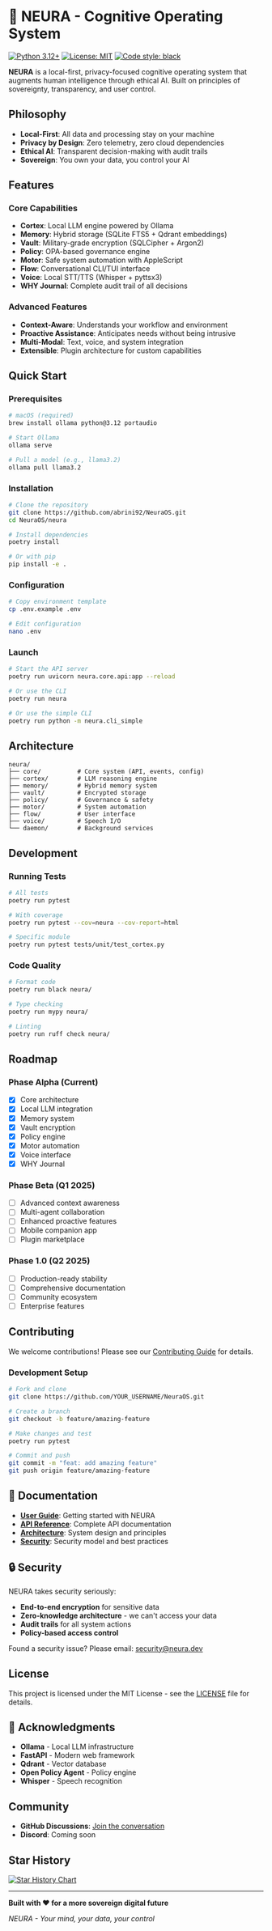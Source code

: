 # 🧠 NEURA - Cognitive Operating System

[![Python 3.12+](https://img.shields.io/badge/python-3.12+-blue.svg)](https://www.python.org/downloads/)
[![License: MIT](https://img.shields.io/badge/License-MIT-yellow.svg)](https://opensource.org/licenses/MIT)
[![Code style: black](https://img.shields.io/badge/code%20style-black-000000.svg)](https://github.com/psf/black)

**NEURA** is a local-first, privacy-focused cognitive operating system that augments human intelligence through ethical AI. Built on principles of sovereignty, transparency, and user control.

## Philosophy

- **Local-First**: All data and processing stay on your machine
- **Privacy by Design**: Zero telemetry, zero cloud dependencies
- **Ethical AI**: Transparent decision-making with audit trails
- **Sovereign**: You own your data, you control your AI

## Features

### Core Capabilities

- **Cortex**: Local LLM engine powered by Ollama
- **Memory**: Hybrid storage (SQLite FTS5 + Qdrant embeddings)
- **Vault**: Military-grade encryption (SQLCipher + Argon2)
- **Policy**: OPA-based governance engine
- **Motor**: Safe system automation with AppleScript
- **Flow**: Conversational CLI/TUI interface
- **Voice**: Local STT/TTS (Whisper + pyttsx3)
- **WHY Journal**: Complete audit trail of all decisions

### Advanced Features

- **Context-Aware**: Understands your workflow and environment
- **Proactive Assistance**: Anticipates needs without being intrusive
- **Multi-Modal**: Text, voice, and system integration
- **Extensible**: Plugin architecture for custom capabilities

## Quick Start

### Prerequisites

```bash
# macOS (required)
brew install ollama python@3.12 portaudio

# Start Ollama
ollama serve

# Pull a model (e.g., llama3.2)
ollama pull llama3.2
```

### Installation

```bash
# Clone the repository
git clone https://github.com/abrini92/NeuraOS.git
cd NeuraOS/neura

# Install dependencies
poetry install

# Or with pip
pip install -e .
```

### Configuration

```bash
# Copy environment template
cp .env.example .env

# Edit configuration
nano .env
```

### Launch

```bash
# Start the API server
poetry run uvicorn neura.core.api:app --reload

# Or use the CLI
poetry run neura

# Or use the simple CLI
poetry run python -m neura.cli_simple
```

## Architecture

```
neura/
├── core/          # Core system (API, events, config)
├── cortex/        # LLM reasoning engine
├── memory/        # Hybrid memory system
├── vault/         # Encrypted storage
├── policy/        # Governance & safety
├── motor/         # System automation
├── flow/          # User interface
├── voice/         # Speech I/O
└── daemon/        # Background services
```

## Development

### Running Tests

```bash
# All tests
poetry run pytest

# With coverage
poetry run pytest --cov=neura --cov-report=html

# Specific module
poetry run pytest tests/unit/test_cortex.py
```

### Code Quality

```bash
# Format code
poetry run black neura/

# Type checking
poetry run mypy neura/

# Linting
poetry run ruff check neura/
```

## Roadmap

### Phase Alpha (Current)
- [x] Core architecture
- [x] Local LLM integration
- [x] Memory system
- [x] Vault encryption
- [x] Policy engine
- [x] Motor automation
- [x] Voice interface
- [x] WHY Journal

### Phase Beta (Q1 2025)
- [ ] Advanced context awareness
- [ ] Multi-agent collaboration
- [ ] Enhanced proactive features
- [ ] Mobile companion app
- [ ] Plugin marketplace

### Phase 1.0 (Q2 2025)
- [ ] Production-ready stability
- [ ] Comprehensive documentation
- [ ] Community ecosystem
- [ ] Enterprise features

## Contributing

We welcome contributions! Please see our [Contributing Guide](CONTRIBUTING.md) for details.

### Development Setup

```bash
# Fork and clone
git clone https://github.com/YOUR_USERNAME/NeuraOS.git

# Create a branch
git checkout -b feature/amazing-feature

# Make changes and test
poetry run pytest

# Commit and push
git commit -m "feat: add amazing feature"
git push origin feature/amazing-feature
```

## 📖 Documentation

- **[User Guide](docs/user-guide.md)**: Getting started with NEURA
- **[API Reference](docs/api-reference.md)**: Complete API documentation
- **[Architecture](docs/architecture.md)**: System design and principles
- **[Security](docs/security.md)**: Security model and best practices

## 🔒 Security

NEURA takes security seriously:

- **End-to-end encryption** for sensitive data
- **Zero-knowledge architecture** - we can't access your data
- **Audit trails** for all system actions
- **Policy-based access control**

Found a security issue? Please email: security@neura.dev

## License

This project is licensed under the MIT License - see the [LICENSE](LICENSE) file for details.

## 🙏 Acknowledgments

- **Ollama** - Local LLM infrastructure
- **FastAPI** - Modern web framework
- **Qdrant** - Vector database
- **Open Policy Agent** - Policy engine
- **Whisper** - Speech recognition

## Community

- **GitHub Discussions**: [Join the conversation](https://github.com/abrini92/NeuraOS/discussions)
- **Discord**: Coming soon

## Star History

[![Star History Chart](https://api.star-history.com/svg?repos=abrini92/NeuraOS&type=Date)](https://star-history.com/#abrini92/NeuraOS&Date)

---

**Built with ❤️ for a more sovereign digital future**

*NEURA - Your mind, your data, your control*
